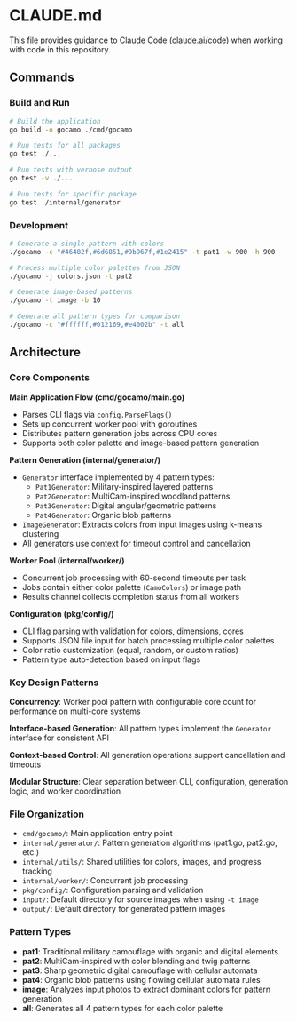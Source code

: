 # CLAUDE.md

This file provides guidance to Claude Code (claude.ai/code) when working with code in this repository.

## Commands

### Build and Run
```bash
# Build the application
go build -o gocamo ./cmd/gocamo

# Run tests for all packages  
go test ./...

# Run tests with verbose output
go test -v ./...

# Run tests for specific package
go test ./internal/generator
```

### Development
```bash
# Generate a single pattern with colors
./gocamo -c "#46482f,#6d6851,#9b967f,#1e2415" -t pat1 -w 900 -h 900

# Process multiple color palettes from JSON
./gocamo -j colors.json -t pat2

# Generate image-based patterns
./gocamo -t image -b 10

# Generate all pattern types for comparison
./gocamo -c "#ffffff,#012169,#e4002b" -t all
```

## Architecture

### Core Components

**Main Application Flow (cmd/gocamo/main.go)**
- Parses CLI flags via `config.ParseFlags()`
- Sets up concurrent worker pool with goroutines
- Distributes pattern generation jobs across CPU cores
- Supports both color palette and image-based pattern generation

**Pattern Generation (internal/generator/)**
- `Generator` interface implemented by 4 pattern types:
  - `Pat1Generator`: Military-inspired layered patterns
  - `Pat2Generator`: MultiCam-inspired woodland patterns  
  - `Pat3Generator`: Digital angular/geometric patterns
  - `Pat4Generator`: Organic blob patterns
- `ImageGenerator`: Extracts colors from input images using k-means clustering
- All generators use context for timeout control and cancellation

**Worker Pool (internal/worker/)**
- Concurrent job processing with 60-second timeouts per task
- Jobs contain either color palette (`CamoColors`) or image path
- Results channel collects completion status from all workers

**Configuration (pkg/config/)**
- CLI flag parsing with validation for colors, dimensions, cores
- Supports JSON file input for batch processing multiple color palettes
- Color ratio customization (equal, random, or custom ratios)
- Pattern type auto-detection based on input flags

### Key Design Patterns

**Concurrency**: Worker pool pattern with configurable core count for performance on multi-core systems

**Interface-based Generation**: All pattern types implement the `Generator` interface for consistent API

**Context-based Control**: All generation operations support cancellation and timeouts

**Modular Structure**: Clear separation between CLI, configuration, generation logic, and worker coordination

### File Organization
- `cmd/gocamo/`: Main application entry point
- `internal/generator/`: Pattern generation algorithms (pat1.go, pat2.go, etc.)
- `internal/utils/`: Shared utilities for colors, images, and progress tracking  
- `internal/worker/`: Concurrent job processing
- `pkg/config/`: Configuration parsing and validation
- `input/`: Default directory for source images when using `-t image`
- `output/`: Default directory for generated pattern images

### Pattern Types
- **pat1**: Traditional military camouflage with organic and digital elements
- **pat2**: MultiCam-inspired with color blending and twig patterns
- **pat3**: Sharp geometric digital camouflage with cellular automata
- **pat4**: Organic blob patterns using flowing cellular automata rules
- **image**: Analyzes input photos to extract dominant colors for pattern generation
- **all**: Generates all 4 pattern types for each color palette